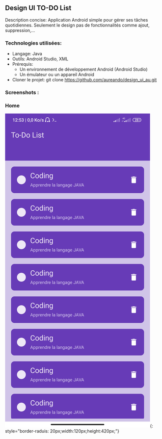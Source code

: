 ## Design UI TO-DO List
Description concise:
Application Android simple pour gérer ses tâches quotidiennes. Seulement le design pas de fonctionnalités comme ajout, suppression,...

### Technologies utilisées:
 * Langage: Java
 * Outils: Android Studio, XML
 * Prérequis:
   * Un environnement de développement Android (Android Studio)
   * Un émulateur ou un appareil Android
 * Cloner le projet:
   git clone https://github.com/aureando/design_ui_au.git

### Screenshots :
### Home 
![Screenshots](home.jpg "Screenshots of this project"){: style="border-raduis: 20px;width:120px;height:420px;"}
